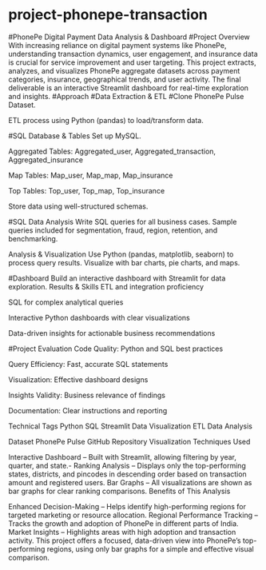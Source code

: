 # project-phonepe-transaction

#PhonePe Digital Payment Data Analysis & Dashboard
#Project Overview
With increasing reliance on digital payment systems like PhonePe, understanding transaction dynamics, user engagement, and insurance data is crucial for service improvement and user targeting. This project extracts, analyzes, and visualizes PhonePe aggregate datasets across payment categories, insurance, geographical trends, and user activity. The final deliverable is an interactive Streamlit dashboard for real-time exploration and insights.
#Approach
#Data Extraction & ETL
#Clone PhonePe Pulse Dataset.

ETL process using Python (pandas) to load/transform data.

#SQL Database & Tables
Set up MySQL.

Aggregated Tables: Aggregated_user, Aggregated_transaction, Aggregated_insurance

Map Tables: Map_user, Map_map, Map_insurance

Top Tables: Top_user, Top_map, Top_insurance

Store data using well-structured schemas.

#SQL Data Analysis
Write SQL queries for all business cases.
Sample queries included for segmentation, fraud, region, retention, and benchmarking.

Analysis & Visualization
Use Python (pandas, matplotlib, seaborn) to process query results.
Visualize with bar charts, pie charts, and maps.

#Dashboard
Build an interactive dashboard with Streamlit for data exploration.
Results & Skills
ETL and integration proficiency

SQL for complex analytical queries

Interactive Python dashboards with clear visualizations

Data-driven insights for actionable business recommendations

#Project Evaluation
Code Quality: Python and SQL best practices

Query Efficiency: Fast, accurate SQL statements

Visualization: Effective dashboard designs

Insights Validity: Business relevance of findings

Documentation: Clear instructions and reporting

Technical Tags
Python SQL Streamlit Data Visualization ETL Data Analysis

Dataset
PhonePe Pulse GitHub Repository
Visualization Techniques Used

Interactive Dashboard – Built with Streamlit, allowing filtering by year, quarter, and state.- Ranking Analysis – Displays only the top-performing states, districts, and pincodes in descending order based on transaction amount and registered users.
Bar Graphs – All visualizations are shown as bar graphs for clear ranking comparisons.
Benefits of This Analysis

Enhanced Decision-Making – Helps identify high-performing regions for targeted marketing or resource allocation.
Regional Performance Tracking – Tracks the growth and adoption of PhonePe in different parts of India.
Market Insights – Highlights areas with high adoption and transaction activity.
This project offers a focused, data-driven view into PhonePe’s top-performing regions, using only bar graphs for a simple and effective visual comparison.
